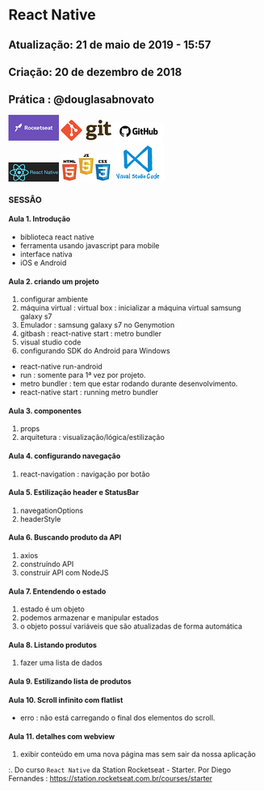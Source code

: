 # React Native

## Atualização: 21 de maio de 2019 - 15:57
## Criação: 20 de dezembro de 2018
## Prática : @douglasabnovato

![Rocketseat](/images/logo-rocketseat.png)
![Git](/images/logo-git.png)
![GitHub](/images/logo-github.png)</br>
![React Native](/images/logo-react-native.png)
![HTML-CSS-JS](/images/logo-html-css-js.jpeg)
![VSCode](/images/logo-VSCode.png)

### SESSÂO

#### Aula 1. Introdução
- biblioteca react native
- ferramenta usando javascript para mobile 
- interface nativa
- iOS e Android

#### Aula 2. criando um projeto
1. configurar ambiente
2. máquina virtual : virtual box : inicializar a máquina virtual samsung galaxy s7
3. Emulador : samsung galaxy s7 no Genymotion
4. gitbash : react-native start : metro bundler
5. visual studio code
6. configurando SDK do Android para Windows
- react-native run-android
- run : somente para 1ª vez por projeto.
- metro bundler : tem que estar rodando durante desenvolvimento.
- react-native start : running metro bundler 

#### Aula 3. componentes
1. props
2. arquitetura : visualização/lógica/estilização

#### Aula 4. configurando navegação
1. react-navigation : navigação por botão

#### Aula 5. Estilização header e StatusBar
1. navegationOptions
2. headerStyle

#### Aula 6. Buscando produto da API
1. axios
2. construíndo API
3. construir API com NodeJS

#### Aula 7. Entendendo o estado
1. estado é um objeto 
2. podemos armazenar e manipular estados
3. o objeto possuí variáveis que são atualizadas de forma automática

#### Aula 8. Listando produtos
1. fazer uma lista de dados

#### Aula 9. Estilizando lista de produtos

#### Aula 10. Scroll infinito com flatlist
- erro : não está carregando o final dos elementos do scroll. 

#### Aula 11. detalhes com webview
1. exibir conteúdo em uma nova página mas sem sair da nossa aplicação

:. Do curso `React Native` da Station Rocketseat - Starter.
Por Diego Fernandes : https://station.rocketseat.com.br/courses/starter
